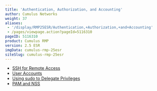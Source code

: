 ```yaml
---
title: 'Authentication, Authorization, and Accounting'
author: Cumulus Networks
weight: 37
aliases:
 - '/display/RMP25ESR/Authentication,+Authorization,+and+Accounting'
 - /pages/viewpage.action?pageId=5116310
pageID: 5116310
product: Cumulus RMP
version: 2.5 ESR
imgData: cumulus-rmp-25esr
siteSlug: cumulus-rmp-25esr
---
```

  - [SSH for Remote
    Access](/version/cumulus-rmp-25esr/System-Management/Authentication-Authorization-and-Accounting/SSH-for-Remote-Access)
  - [User
    Accounts](/version/cumulus-rmp-25esr/System-Management/Authentication-Authorization-and-Accounting/User-Accounts)
  - [Using sudo to Delegate
    Privileges](/version/cumulus-rmp-25esr/System-Management/Authentication-Authorization-and-Accounting/Using-sudo-to-Delegate-Privileges)
  - [PAM and
    NSS](/version/cumulus-rmp-25esr/System-Management/Authentication-Authorization-and-Accounting/LDAP-Authentication-and-Authorization)

